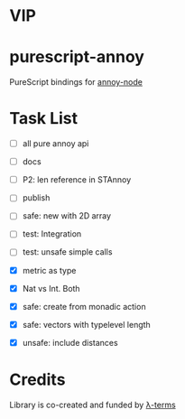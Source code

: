 # VIP


# purescript-annoy

PureScript bindings for [annoy-node](https://github.com/jimkang/annoy-node)


# Task List
- [ ] all pure annoy api
- [ ] docs
- [ ] P2: len reference in STAnnoy
- [ ] publish
- [ ] safe: new with 2D array
- [ ] test: Integration
- [ ] test: unsafe simple calls
- [x] metric as type
- [x] Nat vs Int. Both
- [x] safe: create from monadic action
- [x] safe: vectors with typelevel length 
- [x] unsafe: include distances


# Credits

Library is co-created and funded by [λ-terms](https://github.com/lambdaterms/)
